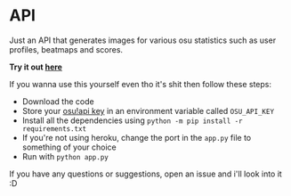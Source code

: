 # API
Just an API that generates images for various osu statistics such as user profiles, beatmaps and scores.

**Try it out [here](https://blobnom.herokuapp.com/)**

If you wanna use this yourself even tho it's shit then follow these steps:
- Download the code
- Store your [osu!api key](https://osu.ppy.sh/p/api/) in an environment variable called `OSU_API_KEY`
- Install all the dependencies using `python -m pip install -r requirements.txt`
- If you're not using heroku, change the port in the `app.py` file to something of your choice
- Run with `python app.py`

If you have any questions or suggestions, open an issue and i'll look into it :D
